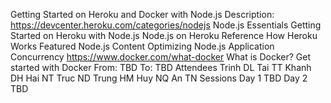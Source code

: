 Getting Started on Heroku and Docker with Node.js
Description:
https://devcenter.heroku.com/categories/nodejs
Node.js Essentials
Getting Started on Heroku with Node.js
Node.js on Heroku Reference
How Heroku Works
Featured Node.js Content
Optimizing Node.js Application Concurrency
https://www.docker.com/what-docker
What is Docker?
Get started with Docker
From: TBD
To: TBD
Attendees
Trinh DL
Tai TT
Khanh DH
Hai NT
Truc ND
Trung HM
Huy NQ
An TN
Sessions
Day 1
TBD
Day 2
TBD